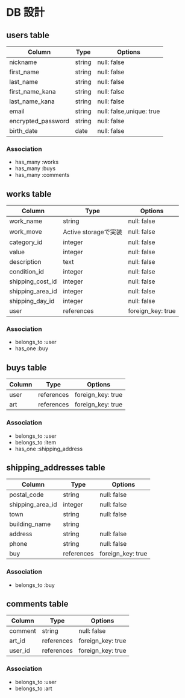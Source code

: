 # DB 設計

## users table

| Column              | Type                | Options                  |          
|-------------------- |---------------------|--------------------------|
| nickname            | string              | null: false              |
| first_name          | string              | null: false              |
| last_name           | string              | null: false              |
| first_name_kana     | string              | null: false              |
| last_name_kana      | string              | null: false              |
| email               | string              | null: false,unique: true |
| encrypted_password  | string              | null: false              |
| birth_date          | date                | null: false              |

### Association

- has_many :works
- has_many :buys
- has_many :comments

## works table

| Column              | Type                | Options                 |
|-------------------- |---------------------|-------------------------|
| work_name           | string              | null: false             |
| work_move           | Active storageで実装 | null: false             |
| category_id         | integer             | null: false             |
| value               | integer             | null: false             |
| description         | text                | null: false             |
| condition_id        | integer             | null: false             |
| shipping_cost_id    | integer             | null: false             |
| shipping_area_id    | integer             | null: false             |
| shipping_day_id     | integer             | null: false             |
| user                | references          | foreign_key: true       |


### Association

- belongs_to :user
- has_one    :buy

## buys table

| Column              | Type                | Options                 |          
|-------------------- |---------------------|-------------------------|
| user                | references          | foreign_key: true       |
| art                 | references          | foreign_key: true       |
### Association

- belongs_to :user
- belongs_to :item
- has_one    :shipping_address

## shipping_addresses table 


| Column              | Type                | Options                 |          
|-------------------- |---------------------|-------------------------|
| postal_code         | string              | null: false             |
| shipping_area_id    | integer             | null: false             |
| town                | string              | null: false             |
| building_name       | string              |                         |
| address             | string              | null: false             |
| phone               | string              | null: false             |
| buy                 | references          | foreign_key: true       |

### Association

- belongs_to :buy

## comments table

| Column              | Type                | Options                 |          
|-------------------- |---------------------|-------------------------|
| comment             | string              | null: false             |
| art_id              | references          | foreign_key: true       |
| user_id             | references          | foreign_key: true       |


### Association

- belongs_to :user
- belongs_to :art
